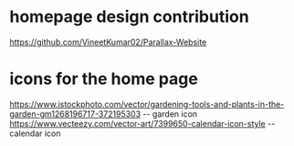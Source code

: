 # homepage design contribution 
https://github.com/VineetKumar02/Parallax-Website 


# icons for the home page
https://www.istockphoto.com/vector/gardening-tools-and-plants-in-the-garden-gm1268196717-372195303 -- garden icon
https://www.vecteezy.com/vector-art/7399650-calendar-icon-style -- calendar icon